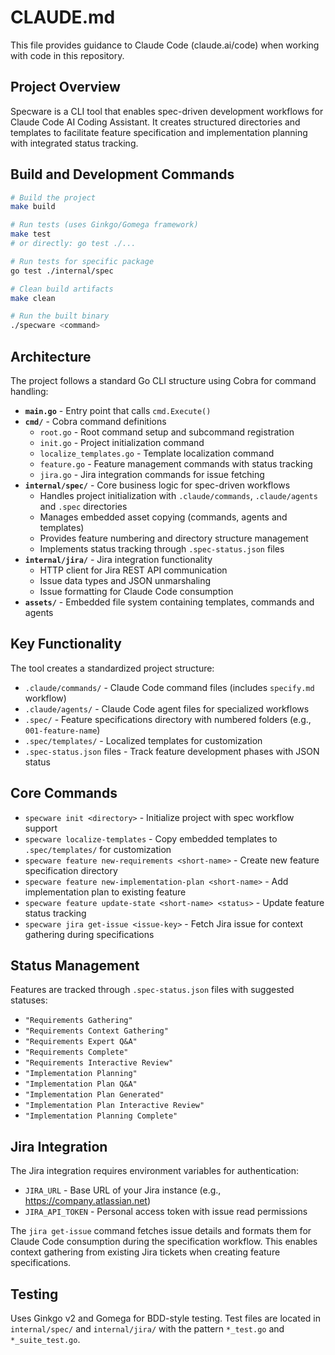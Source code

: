 # CLAUDE.md

This file provides guidance to Claude Code (claude.ai/code) when working with code in this repository.

## Project Overview

Specware is a CLI tool that enables spec-driven development workflows for Claude Code AI Coding Assistant. It creates structured directories and templates to facilitate feature specification and implementation planning with integrated status tracking.

## Build and Development Commands

```bash
# Build the project
make build

# Run tests (uses Ginkgo/Gomega framework)
make test
# or directly: go test ./...

# Run tests for specific package
go test ./internal/spec

# Clean build artifacts
make clean

# Run the built binary
./specware <command>
```

## Architecture

The project follows a standard Go CLI structure using Cobra for command handling:

- **`main.go`** - Entry point that calls `cmd.Execute()`
- **`cmd/`** - Cobra command definitions
  - `root.go` - Root command setup and subcommand registration  
  - `init.go` - Project initialization command
  - `localize_templates.go` - Template localization command
  - `feature.go` - Feature management commands with status tracking
  - `jira.go` - Jira integration commands for issue fetching
- **`internal/spec/`** - Core business logic for spec-driven workflows
  - Handles project initialization with `.claude/commands`, `.claude/agents` and `.spec` directories
  - Manages embedded asset copying (commands, agents and templates)
  - Provides feature numbering and directory structure management
  - Implements status tracking through `.spec-status.json` files
- **`internal/jira/`** - Jira integration functionality
  - HTTP client for Jira REST API communication
  - Issue data types and JSON unmarshaling
  - Issue formatting for Claude Code consumption
- **`assets/`** - Embedded file system containing templates, commands and agents

## Key Functionality

The tool creates a standardized project structure:
- `.claude/commands/` - Claude Code command files (includes `specify.md` workflow)
- `.claude/agents/` - Claude Code agent files for specialized workflows
- `.spec/` - Feature specifications directory with numbered folders (e.g., `001-feature-name`)
- `.spec/templates/` - Localized templates for customization
- `.spec-status.json` files - Track feature development phases with JSON status

## Core Commands

- `specware init <directory>` - Initialize project with spec workflow support
- `specware localize-templates` - Copy embedded templates to `.spec/templates/` for customization
- `specware feature new-requirements <short-name>` - Create new feature specification directory
- `specware feature new-implementation-plan <short-name>` - Add implementation plan to existing feature
- `specware feature update-state <short-name> <status>` - Update feature status tracking
- `specware jira get-issue <issue-key>` - Fetch Jira issue for context gathering during specifications

## Status Management

Features are tracked through `.spec-status.json` files with suggested statuses:
- `"Requirements Gathering"`
- `"Requirements Context Gathering"`
- `"Requirements Expert Q&A"`
- `"Requirements Complete"`
- `"Requirements Interactive Review"`
- `"Implementation Planning"`
- `"Implementation Plan Q&A"`
- `"Implementation Plan Generated"`
- `"Implementation Plan Interactive Review"`
- `"Implementation Planning Complete"`

## Jira Integration

The Jira integration requires environment variables for authentication:
- `JIRA_URL` - Base URL of your Jira instance (e.g., https://company.atlassian.net)  
- `JIRA_API_TOKEN` - Personal access token with issue read permissions

The `jira get-issue` command fetches issue details and formats them for Claude Code consumption during the specification workflow. This enables context gathering from existing Jira tickets when creating feature specifications.

## Testing

Uses Ginkgo v2 and Gomega for BDD-style testing. Test files are located in `internal/spec/` and `internal/jira/` with the pattern `*_test.go` and `*_suite_test.go`.
